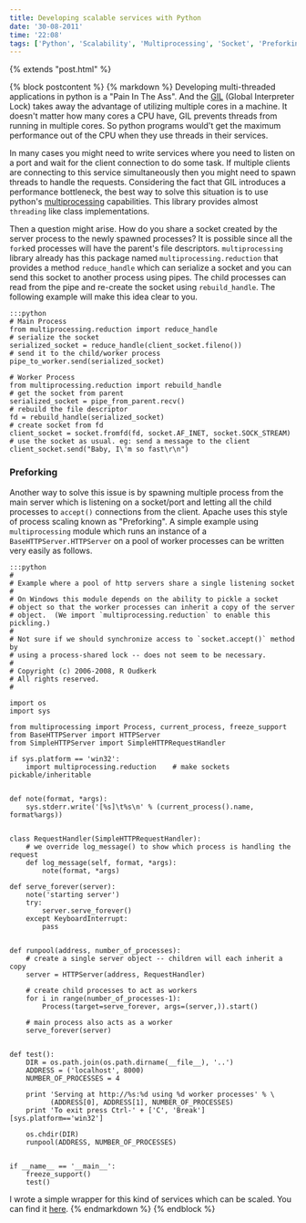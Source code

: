 ```yaml
---
title: Developing scalable services with Python
date: '30-08-2011'
time: '22:08'
tags: ['Python', 'Scalability', 'Multiprocessing', 'Socket', 'Preforking']
---
```

{% extends "post.html" %}

{% block postcontent %}
{% markdown %}
Developing multi-threaded applications in python is a "Pain In The Ass". And the [GIL](http://wiki.python.org/moin/GlobalInterpreterLock) (Global Interpreter Lock) takes away the advantage of utilizing multiple cores in a machine. It doesn't matter how many cores a CPU have, GIL prevents threads from running in multiple cores. So python programs would't get the maximum performance out of the CPU when they use threads in their services.

In many cases you might need to write services where you need to listen on a port and wait for the client connection to do some task. If multiple clients are connecting to this service simultaneously then you might need to spawn threads to handle the requests. Considering the fact that GIL introduces a performance bottleneck, the best way to solve this situation is to use python's [multiprocessing](http://docs.python.org/library/multiprocessing.html) capabilities. This library provides almost `threading` like class implementations. 

Then a question might arise. How do you share a socket created by the server process to the newly spawned processes? It is possible since all the `fork`ed processes will have the parent's file descriptors. `multiprocessing` library already has this package named `multiprocessing.reduction` that provides a method `reduce_handle` which can serialize a socket and you can send this socket to another process using pipes. The child processes can read from the pipe and re-create the socket using `rebuild_handle`. The following example will make this idea clear to you.

	:::python
	# Main Process
	from multiprocessing.reduction import reduce_handle
	# serialize the socket
	serialized_socket = reduce_handle(client_socket.fileno())
	# send it to the child/worker process
	pipe_to_worker.send(serialized_socket)

	# Worker Process
	from multiprocessing.reduction import rebuild_handle
	# get the socket from parent
	serialized_socket = pipe_from_parent.recv()
	# rebuild the file descriptor
	fd = rebuild_handle(serialized_socket)
	# create socket from fd
	client_socket = socket.fromfd(fd, socket.AF_INET, socket.SOCK_STREAM)
	# use the socket as usual. eg: send a message to the client
	client_socket.send("Baby, I\'m so fast\r\n")

### Preforking
Another way to solve this issue is by spawning multiple process from the main server which is listening on a socket/port and letting all the child processes to `accept()` connections from the client. Apache uses this style of process scaling known as "Preforking". A simple example using `multiprocessing` module which runs an instance of a `BaseHTTPServer.HTTPServer` on a pool of worker processes can be written very easily as follows.

	:::python
	#
	# Example where a pool of http servers share a single listening socket
	#
	# On Windows this module depends on the ability to pickle a socket
	# object so that the worker processes can inherit a copy of the server
	# object.  (We import `multiprocessing.reduction` to enable this pickling.)
	#
	# Not sure if we should synchronize access to `socket.accept()` method by
	# using a process-shared lock -- does not seem to be necessary.
	#
	# Copyright (c) 2006-2008, R Oudkerk
	# All rights reserved.
	#

	import os
	import sys

	from multiprocessing import Process, current_process, freeze_support
	from BaseHTTPServer import HTTPServer
	from SimpleHTTPServer import SimpleHTTPRequestHandler

	if sys.platform == 'win32':
	    import multiprocessing.reduction    # make sockets pickable/inheritable


	def note(format, *args):
	    sys.stderr.write('[%s]\t%s\n' % (current_process().name, format%args))


	class RequestHandler(SimpleHTTPRequestHandler):
	    # we override log_message() to show which process is handling the request
	    def log_message(self, format, *args):
	        note(format, *args)

	def serve_forever(server):
	    note('starting server')
	    try:
	        server.serve_forever()
	    except KeyboardInterrupt:
	        pass


	def runpool(address, number_of_processes):
	    # create a single server object -- children will each inherit a copy
	    server = HTTPServer(address, RequestHandler)

	    # create child processes to act as workers
	    for i in range(number_of_processes-1):
	        Process(target=serve_forever, args=(server,)).start()

	    # main process also acts as a worker
	    serve_forever(server)


	def test():
	    DIR = os.path.join(os.path.dirname(__file__), '..')
	    ADDRESS = ('localhost', 8000)
	    NUMBER_OF_PROCESSES = 4

	    print 'Serving at http://%s:%d using %d worker processes' % \
	          (ADDRESS[0], ADDRESS[1], NUMBER_OF_PROCESSES)
	    print 'To exit press Ctrl-' + ['C', 'Break'][sys.platform=='win32']

	    os.chdir(DIR)
	    runpool(ADDRESS, NUMBER_OF_PROCESSES)


	if __name__ == '__main__':
	    freeze_support()
	    test()

I wrote a simple wrapper for this kind of services which can be scaled. You can find it [here](http://github.com/semk/utils/prefork_server.py).
{% endmarkdown %}
{% endblock %}
